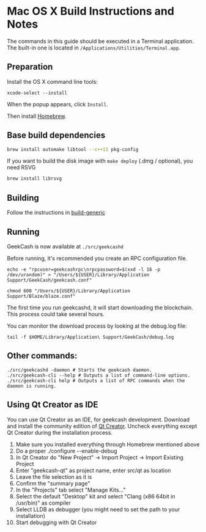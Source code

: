 Mac OS X Build Instructions and Notes
====================================
The commands in this guide should be executed in a Terminal application.
The built-in one is located in `/Applications/Utilities/Terminal.app`.

Preparation
-----------
Install the OS X command line tools:

`xcode-select --install`

When the popup appears, click `Install`.

Then install [Homebrew](https://brew.sh).

Base build dependencies
-----------------------

```bash
brew install automake libtool --c++11 pkg-config
```

If you want to build the disk image with `make deploy` (.dmg / optional), you need RSVG
```bash
brew install librsvg
```

Building
--------

Follow the instructions in [build-generic](build-generic.md)

Running
-------

GeekCash is now available at `./src/geekcashd`

Before running, it's recommended you create an RPC configuration file.

    echo -e "rpcuser=geekcashrpc\nrpcpassword=$(xxd -l 16 -p /dev/urandom)" > "/Users/${USER}/Library/Application Support/GeekCash/geekcash.conf"

    chmod 600 "/Users/${USER}/Library/Application Support/Blaze/blaze.conf"

The first time you run geekcashd, it will start downloading the blockchain. This process could take several hours.

You can monitor the download process by looking at the debug.log file:

    tail -f $HOME/Library/Application\ Support/GeekCash/debug.log

Other commands:
-------

    ./src/geekcashd -daemon # Starts the geekcash daemon.
    ./src/geekcash-cli --help # Outputs a list of command-line options.
    ./src/geekcash-cli help # Outputs a list of RPC commands when the daemon is running.

Using Qt Creator as IDE
------------------------
You can use Qt Creator as an IDE, for geekcash development.
Download and install the community edition of [Qt Creator](https://www.qt.io/download/).
Uncheck everything except Qt Creator during the installation process.

1. Make sure you installed everything through Homebrew mentioned above
2. Do a proper ./configure --enable-debug
3. In Qt Creator do "New Project" -> Import Project -> Import Existing Project
4. Enter "geekcash-qt" as project name, enter src/qt as location
5. Leave the file selection as it is
6. Confirm the "summary page"
7. In the "Projects" tab select "Manage Kits..."
8. Select the default "Desktop" kit and select "Clang (x86 64bit in /usr/bin)" as compiler
9. Select LLDB as debugger (you might need to set the path to your installation)
10. Start debugging with Qt Creator
